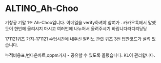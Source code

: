 # ALTINO_Ah-Choo
기창공 기말 1조 Ah-Choo입니다.
이메일을 verify하셔야 참여가 .
카카오톡에서 말했듯이 한번에 올리시지 마시고 여러번에 나누어서 올려주시기 바랍니다라디리당당

171121퀴즈 가지-171121 수업시간에 내주신 알티노 관련 퀴즈 3번 답안코드가 실려 있습니다.

누적비용표,번다운차트,oppm가지 - 공유할 수 있도록 올렸습니다. KL이 관리합니다.
